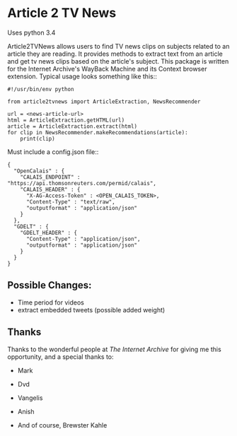 # Article 2 TV News

Uses python 3.4

Article2TVNews allows users to find TV news clips on subjects related
to an article they are reading.  It provides methods to extract text from an
article and get tv news clips based on the article's subject.  This package is
written for the Internet Archive's WayBack Machine and its Context browser
extension. Typical usage looks something like this::

    #!/usr/bin/env python

    from article2tvnews import ArticleExtraction, NewsRecommender

    url = <news-article-url>
    html = ArticleExtraction.getHTML(url)
    article = ArticleExtraction.extract(html)
    for clip in NewsRecommender.makeRecommendations(article):
        print(clip)


Must include a config.json file::

    {
      "OpenCalais" : {
        "CALAIS_ENDPOINT" : "https://api.thomsonreuters.com/permid/calais",
        "CALAIS_HEADER" : {
          "X-AG-Access-Token" : <OPEN_CALAIS_TOKEN>,
          "Content-Type" : "text/raw",
          "outputformat" : "application/json"
        }
      },
      "GDELT" : {
        "GDELT_HEADER" : {
          "Content-Type" : "application/json",
          "outputformat" : "application/json"
        }
      }
    }


## Possible Changes:
- Time period for videos
- extract embedded tweets (possible added weight)


## Thanks


Thanks to the wonderful people at *The Internet Archive* for giving me this
opportunity, and a special thanks to:

* Mark

* Dvd

* Vangelis

* Anish

* And of course, Brewster Kahle
